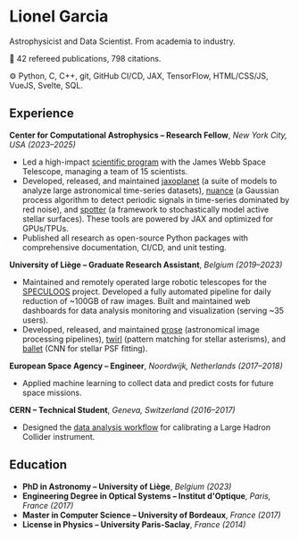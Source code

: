 # Lionel Garcia

Astrophysicist and Data Scientist. From academia to industry.

📄 42 refereed publications, 798 citations.

⚙️ Python, C, C++, git, GitHub CI/CD, JAX, TensorFlow, HTML/CSS/JS, VueJS, Svelte, SQL.

## Experience


**Center for Computational Astrophysics – Research Fellow**, *New York City, USA (2023–2025)*

  - Led a high-impact [scientific program](https://www.stsci.edu/jwst-program-info/program/?program=5799) with the James Webb Space Telescope, managing a team of 15 scientists.
  - Developed, released, and maintained [jaxoplanet](https://github.com/exoplanet-dev/jaxoplanet) (a suite of models to analyze large astronomical time-series datasets), [nuance](https://github.com/lgrcia/nuance) (a Gaussian process algorithm to detect periodic signals in time-series dominated by red noise), and [spotter](https://github.com/lgrcia/spotter) (a framework to stochastically model active stellar surfaces). These tools are powered by JAX and optimized for GPUs/TPUs.
  - Published all research as open-source Python packages with comprehensive documentation, CI/CD, and unit testing.


**University of Liège – Graduate Research Assistant**, *Belgium (2019–2023)*

  - Maintained and remotely operated large robotic telescopes for the [SPECULOOS](https://www.speculoos.uliege.be/cms/c_4259452/en/speculoos?id=c_4259452) project. Developed a fully automated pipeline for daily reduction of ~100GB of raw images. Built and maintained web dashboards for data analysis monitoring and visualization (serving ~35 users).
  - Developed, released, and maintained [prose](https://github.com/lgrcia/prose) (astronomical image processing pipelines), [twirl](https://github.com/lgrcia/twirl) (pattern matching for stellar asterisms), and [ballet](https://huggingface.co/lgrcia/ballet) (CNN for stellar PSF fitting).


**European Space Agency – Engineer**, *Noordwijk, Netherlands (2017–2018)*

  - Applied machine learning to collect data and predict costs for future space missions.


**CERN – Technical Student**, *Geneva, Switzerland (2016–2017)*

  - Designed the [data analysis workflow](https://github.com/lgrcia/BWS-diagnostic) for calibrating a Large Hadron Collider instrument.


## Education

- **PhD in Astronomy – University of Liège**, *Belgium (2023)*
- **Engineering Degree in Optical Systems – Institut d'Optique**, *Paris, France (2017)*
- **Master in Computer Science – University of Bordeaux**, *France (2017)*
- **License in Physics – University Paris-Saclay**, *France (2014)*
